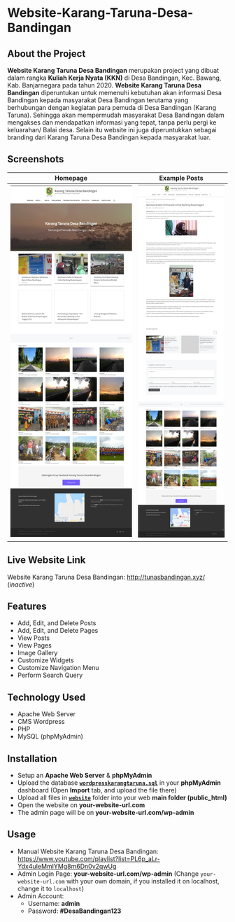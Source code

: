 # Website-Karang-Taruna-Desa-Bandingan

## About the Project
**Website Karang Taruna Desa Bandingan** merupakan project yang dibuat dalam rangka **Kuliah Kerja Nyata (KKN)** di Desa Bandingan, Kec. Bawang, Kab. Banjarnegara pada tahun 2020. **Website Karang Taruna Desa Bandingan** diperuntukan untuk memenuhi kebutuhan akan informasi Desa Bandingan kepada masyarakat Desa Bandingan terutama yang berhubungan dengan kegiatan para pemuda di Desa Bandingan (Karang Taruna). Sehingga akan mempermudah masyarakat Desa Bandingan dalam mengakses dan mendapatkan informasi yang tepat, tanpa perlu pergi ke keluarahan/ Balai desa. Selain itu website ini juga diperuntukkan sebagai branding dari Karang Taruna Desa Bandingan kepada masyarakat luar.

## Screenshots
  Homepage | Example Posts
  :-------------------------:|:-------------------------:
  ![Screenshot 1](screenshots/homepage.jpg)  |  ![Screenshot 2](screenshots/post.png)

## Live Website Link
Website Karang Taruna Desa Bandingan: http://tunasbandingan.xyz/ (*inactive*)

## Features
* Add, Edit, and Delete Posts
* Add, Edit, and Delete Pages
* View Posts
* View Pages
* Image Gallery
* Customize Widgets
* Customize Navigation Menu
* Perform Search Query

## Technology Used
* Apache Web Server
* CMS Wordpress
* PHP
* MySQL (phpMyAdmin)

## Installation
  * Setup an **Apache Web Server** & **phpMyAdmin**
  * Upload the database [**`wordpresskarangtaruna.sql`**](database/wordpresskarangtaruna.sql) in your **phpMyAdmin** dashboard (Open **Import** tab, and upload the file there)
  * Upload all files in [**`website`**](website) folder into your web **main folder (public_html)**
  * Open the website on **your-website-url.com**
  * The admin page will be on **your-website-url.com/wp-admin**

## Usage
* Manual Website Karang Taruna Desa Bandingan: https://www.youtube.com/playlist?list=PL6p_aLr-Ydx4uIeMmIYMg8m6Dn0v2qwUg
* Admin Login Page: **your-website-url.com/wp-admin** (Change `your-website-url.com` with your own domain, if you installed it on localhost, change it to `localhost`)
* Admin Account:
  * Username: **admin**
  * Password: **#DesaBandingan123**
